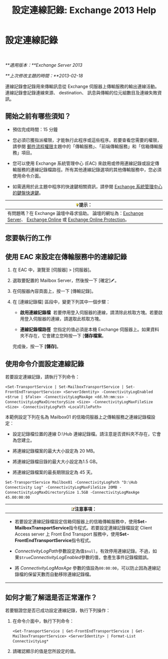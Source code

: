 ﻿---
title: '設定連線記錄: Exchange 2013 Help'
TOCTitle: 設定連線記錄
ms:assetid: 24e46a79-33ea-44e9-b03c-549db1c86a6f
ms:mtpsurl: https://technet.microsoft.com/zh-tw/library/Aa996827(v=EXCHG.150)
ms:contentKeyID: 50472730
ms.date: 05/21/2018
mtps_version: v=EXCHG.150
ms.translationtype: MT
---

# 設定連線記錄

 

_**適用版本：**Exchange Server 2013_

_**上次修改主題的時間：**2013-02-18_

連線記錄會記錄用來傳輸訊息從 Exchange 伺服器上傳輸服務的輸出連線活動。 連線記錄會記錄連線來源、 destination、 訊息與傳輸的位元組數目及連線失敗資訊。

## 開始之前有哪些須知？

  - 預估完成時間：15 分鐘

  - 您必須已獲指派權限，才能執行此程序或這些程序。若要查看您需要的權限，請參閱 [郵件流程權限](mail-flow-permissions-exchange-2013-help.md)主題中的「傳輸服務」、「前端傳輸服務」和「信箱傳輸服務」項目。

  - 您可以使用 Exchange 系統管理中心 (EAC) 來啟用或停用連線記錄或設定傳輸服務的連線記錄檔路徑。所有其他連線記錄選項的其他傳輸服務中，您必須使用命令介面。

  - 如需適用於此主題中程序的快速鍵相關資訊，請參閱 [Exchange 系統管理中心的鍵盤快速鍵](keyboard-shortcuts-in-the-exchange-admin-center-exchange-online-protection-help.md)。

<table>
<thead>
<tr class="header">
<th><img src="images/Bb124558.tip(EXCHG.150).gif" title="提示" alt="提示" />提示：</th>
</tr>
</thead>
<tbody>
<tr class="odd">
<td>有問題嗎？在 Exchange 論壇中尋求協助。 論壇的網址為：<a href="https://go.microsoft.com/fwlink/p/?linkid=60612">Exchange Server</a>、 <a href="https://go.microsoft.com/fwlink/p/?linkid=267542">Exchange Online</a> 或 <a href="https://go.microsoft.com/fwlink/p/?linkid=285351">Exchange Online Protection</a>。</td>
</tr>
</tbody>
</table>


## 您要執行的工作

## 使用 EAC 來設定在傳輸服務中的連線記錄

1.  在 EAC 中，瀏覽至 \[伺服器\] \> \[伺服器\]。

2.  選取要配置的 Mailbox Server，然後按一下 \[確定\]![編輯圖示](images/JJ218640.6f53ccb2-1f13-4c02-bea0-30690e6ea71d(EXCHG.150).gif "編輯圖示")。

3.  在伺服器內容頁面上，按一下 \[傳輸記錄\]。

4.  在 \[連線記錄檔\] 區段中，變更下列其中一個步驟：
    
      - **啟用連線記錄檔**  若要停用登入伺服器的連線，請清除此核取方塊。若要啟用登入伺服器的連線，請選取此核取方塊。
    
      - **連線記錄檔路徑**  您指定的值必須是本機 Exchange 伺服器上。如果資料夾不存在，它會建立您時按一下 \[**儲存檔案**。
    
    完成後，按一下 **\[儲存\]**。

## 使用命令介面設定連線記錄

若要設定連線記錄，請執行下列命令：

    <Set-TransportService | Set-MailboxTransportService | Set-FrontEndTransportService> <ServerIdentity> -ConnectivityLogEnabled <$true | $false> -ConnectivityLogMaxAge <dd.hh:mm:ss> -ConnectivityLogMaxDirectorySize <Size> -ConnectivityLogMaxFileSize <Size> -ConnectivityLogPath <LocalFilePath>

本範例設定下列在名為 Mailbox01 的信箱伺服器上之傳輸服務之連線記錄檔設定：

  -  
    設定記錄檔位置的連線 D:\\Hub 連線記錄檔。請注意是否資料夾不存在，它會為您建立。

  -  
    將連線記錄檔案的最大大小設定為 20 MB。

  -  
    將連線記錄檔目錄的最大大小設定為1.5 GB。

  -  
    將連線記錄檔案的最長期限設定為 45 天。

<!-- end list -->

    Set-TransportService Mailbox01 -ConnectivityLogPath "D:\Hub Connectivity Log" -ConnectivityLogMaxFileSize 20MB -ConnectivityLogMaxDirectorySize 1.5GB -ConnectivityLogMaxAge 45.00:00:00

<table>
<colgroup>
<col style="width: 100%" />
</colgroup>
<thead>
<tr class="header">
<th><img src="images/Bb124558.note(EXCHG.150).gif" title="注意事項" alt="注意事項" />注意事項：</th>
</tr>
</thead>
<tbody>
<tr class="odd">
<td><ul>
<li><p>若要設定連線記錄檔設定信箱伺服器上的信箱傳輸服務中，使用<strong>Set-MailboxTransportService</strong>指令程式。若要設定連線記錄檔設定 Client Access server 上 Front End Transport 服務中，使用<strong>Set-FrontEndTransportService</strong>指令程式。</p></li>
<li><p><em>ConnectivityLogPath</em>參數設定為值<code>$null</code>，有效停用連線記錄。不過，如果<code>$true</code><em>ConnectivityLogEnabled</em>參數的值，會產生事件記錄檔錯誤。</p></li>
<li><p>將 <em>ConnectivityLogMaxAge</em> 參數的值設為<code>00:00:00</code>，可以防止因為連線記錄檔的保留天數而自動移除連線記錄檔。</p></li>
</ul></td>
</tr>
</tbody>
</table>


## 如何才能了解這是否正常運作？

若要驗證您是否已成功設定連線記錄，執行下列操作：

1.  在命令介面中，執行下列命令：
    
        <Get-TransportService | Get-FrontEndTransportService | Get-MailboxTransportService> <ServerIdentity> | Format-List ConnectivityLog*

2.  請確認顯示的值是您所設定的值。

